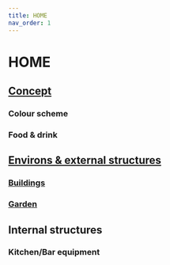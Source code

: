```yaml
---
title: HOME
nav_order: 1
---
```



# HOME

## [Concept](./concept/)

### Colour scheme

### Food & drink

## [Environs & external structures](./environs/)

### [Buildings](./environs/buildings)

### [Garden](./garden/)

## Internal structures

### Kitchen/Bar equipment


